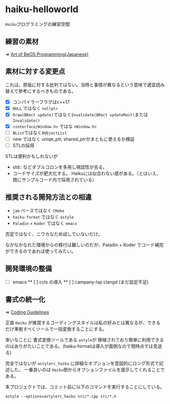 # haiku-helloworld

`Haiku`プログラミングの練習空間

## 練習の素材

=> [Art of BeOS Programming(Japanese)](https://www.haiku-os.org/legacy-docs/ArtOfBeOSProgramming/)

## 素材に対する変更点

これは、原版に対する批判ではない。当時と事情が異なるという意味で適宜読み替えて参考にするべきものである。

* [x] コンパイラーフラグはc++17
* [x] `NULL` ではなく `nullptr`
* [x] `Draw(BRect update)`ではなく`Invalidate(BRect updateRect)`または`Invalidate()`
* [x] `<interface/Window.h>` ではな `<Window.h>`
* [ ] `BList`ではなく`BObjectList`
* [ ] new ではなく uniqe_ptr, shared_ptrがまともに使えるか検証
* [ ] STLの採用

STLは便利かもしれないが 
* std:: などダブルコロンを多用し視認性が劣る。
* コードサイズが肥大化する。
Haikuには似合わない感がある。（とはいえ、既にサンプルコード内で採用されている）


## 推奨される開発方法との相違

* `jam` ベースではなく `CMake`
* `haiku-format` ではなく `astyle`
* `Paladin` + `Koder` ではなく `emacs`

否定ではなく、ニワカなため試していないだけ。

なかなかなれた環境からの移行は難しいのだが、Paladin + Koder でコード補完ができるのであれば使ってみたい。

## 開発環境の整備

* [ ] emacs
** [ ] ccls の導入
** [ ] campany-lsp clangd (まだ設定不足)


## 書式の統一化

=> [Coding Guidelines](https://www.haiku-os.org/development/coding-guidelines)


正直 `Haiku` が推奨するコーディングスタイルは私の好みとは異なるが、できるだけ準拠すべくツールで一括変換することにする。

幸いなことに 書式変換ツールである `astyle`が 移植されており簡単に利用できるのはありがたいことである。(haiku-formatは導入が面倒なので現時点では見送る)

完全ではないが `astylerc_haiku` に詳細なオプションを意図的にロング形式で記述した。
一番良いのは `Haiku`側からオプションファイルを提示してくれることである。

本プロジェクトでは、コミット前に以下のコマンドを実行することにしている。

```
astyle --options=astylerc_haiku src/*.cpp src/*.h
```
